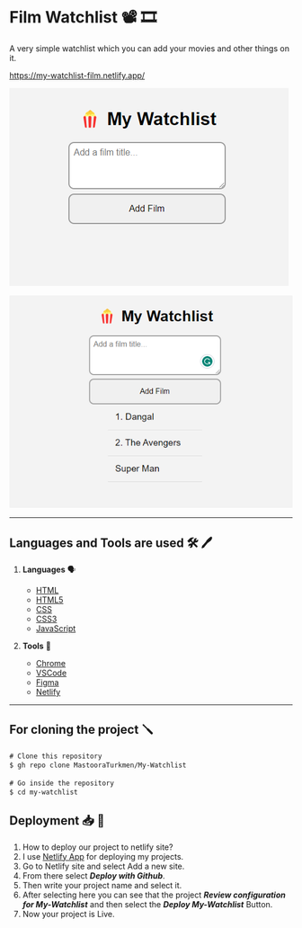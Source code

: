 # Film Watchlist 📽 🎞

A very simple watchlist which you can add your movies and other things on it.

https://my-watchlist-film.netlify.app/

![Alt text](./images/image.png)

![Alt text](./images/Watchlist.png)

-----


## Languages and Tools are used 🛠 🖊

1. **Languages** 🗣️

    + [HTML](https://github.com/topics/html)
    + [HTML5](https://github.com/topics/html5)
    + [CSS](https://github.com/topics/css)
    + [CSS3](https://github.com/topics/css3)
    + [JavaScript](https://github.com/topics/javascript)

2. **Tools** 🔧

    + [Chrome](https://github.com/topics/chrome)
    + [VSCode](https://github.com/topics/vscode)
    + [Figma](https://github.com/topics/figma)
    + [Netlify](https://github.com/topics/netlify)

-----


## For cloning the project 🪛

```
# Clone this repository
$ gh repo clone MastooraTurkmen/My-Watchlist

# Go inside the repository
$ cd my-watchlist

```


## Deployment 📥 🧰

1. How to deploy our project to netlify site?
2. I use [Netlify App](https://app.netlify.com/) for deploying my projects.
3. Go to Netlify site and select Add a new site.
4. From there select **_Deploy with Github_**.
5. Then write your project name and select it.
6. After selecting here you can see that the project **_Review configuration for My-Watchlist_** and then select the **_Deploy My-Watchlist_** Button.
7. Now your project is Live.
